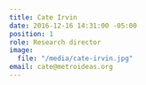 ```yaml
---
title: Cate Irvin
date: 2016-12-16 14:31:00 -05:00
position: 1
role: Research director
image:
  file: "/media/cate-irvin.jpg"
email: cate@metroideas.org
---
```



